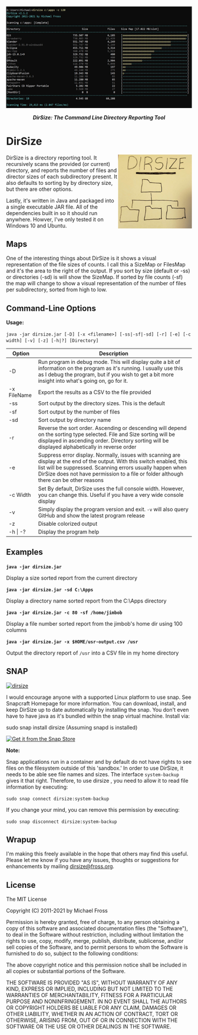 <p align="center"> <img width="900" src ="https://github.com/frossm/dirsize/blob/master/graphics/ScreenShot.jpg"> </p> 

<p align="center"> <b><i>DirSize: The Command Line Directory Reporting Tool</i></b></p>

# DirSize
<img align="right" width="200" src="https://github.com/frossm/dirsize/blob/master/graphics/PostIt-512x512.jpg">DirSize is a directory reporting tool.  It recursively scans the provided (or current) directory, and reports the number of files and director sizes of each subdirectory present.  It also defaults to sorting by by directory size, but there are other options.

Lastly, it's written in Java and packaged into a single executable JAR file.  All of the dependencies built in so it should run anywhere.  Howver, I've only tested it on Windows 10 and Ubuntu.

## Maps
One of the interesting things about DirSize is it shows a visual representation of the file sizes of counts.  I call this a SizeMap or FilesMap and it's the area to the right of the output.  If you sort by size (default or -ss) or directories (-sd) is will show the SizeMap.  If sorted by file counts (-sf) the map will change to show a visual representation of the number of files per subdirectory, sorted from high to low.

## Command-Line Options
**Usage:**

`java -jar dirsize.jar [-D] [-x <filename>] [-ss|-sf|-sd] [-r] [-e] [-c width] [-v] [-z] [-h|?] [Directory]`

|Option|Description|
|-------|-----------|
|-D | Run program in debug mode.  This will display quite a bit of information on the program as it's running.  I usually use this as I debug the program, but if you wish to get a bit more insight into what's going on, go for it.|
|-x FileName|Export the results as a CSV to the file provided|
|-ss| Sort output by the directory sizes.  This is the default|
|-sf| Sort output by the number of files|
|-sd| Sort output by directory name|
|-r| Reverse the sort order.  Ascending or descending will depend on the sorting type selected. File and Size sorting will be displayed in ascending order.  Directory sorting will be displayed alphabetically in reverse order|
|-e| Suppress error display.  Normally, issues with scanning are display at the end of the output.  With this switch enabled, this list will be suppressed.  Scanning errors usually happen when DirSize does not have permission to a file or folder although there can be other reasons|
|-c Width|Set By default, DirSize uses the full console width.  However, you can change this.  Useful if you have a very wide console display|
|-v| Simply display the program version and exit.  `-v` will also query GitHub and show the latest program release|
|-z| Disable colorized output|
|-h \| -?| Display the program help|

## Examples
**``java -jar dirsize.jar``**

Display a size sorted report from the current directory

**``java -jar dirsize.jar -sd C:\Apps``**

Display a directory name sorted report from the C:\Apps directory

**``java -jar dirsize.jar -c 80 -sf /home/jimbob``**

Display a file number sorted report from the jimbob's home dir using 100 columns

**``java -jar dirsize.jar -x $HOME/usr-output.csv /usr``**

Output the directory report of `/usr` into a CSV file in my home directory

## SNAP
[![dirsize](https://snapcraft.io//dirsize/badge.svg)](https://snapcraft.io/dirsize)

I would encourage anyone with a supported Linux platform to use snap. See Snapcraft Homepage for more information. You can download, install, and keep DirSize up to date automatically by installing the snap. You don't even have to have java as it's bundled within the snap virtual machine. Install via:

sudo snap install dirsize (Assuming snapd is installed)

[![Get it from the Snap Store](https://snapcraft.io/static/images/badges/en/snap-store-black.svg)](https://snapcraft.io/dirsize)

**Note:**

Snap applications run in a container and by default do not have rights to see files on the filesystem outside of this 'sandbox.'  In order to use DirSize, it needs to be able see file names and sizes.  The interface ``system-backup`` gives it that right.  Therefore, to use dirsize , you need to allow it to read file information by executing:

``sudo snap connect dirsize:system-backup``

If you change your mind, you can remove this permission by executing:

``sudo snap disconnect dirsize:system-backup``

## Wrapup
I'm making this freely available in the hope that others may find this useful. Please let me know if you have any issues, thoughts or suggestions for enhancements by mailing dirsize@fross.org.

## License
The MIT License

Copyright (C) 2011-2021 by Michael Fross

Permission is hereby granted, free of charge, to any person obtaining a copy of this software and associated documentation files (the "Software"), to deal in the Software without restriction, including without limitation the rights to use, copy, modify, merge, publish, distribute, sublicense, and/or sell copies of the Software, and to permit persons to whom the Software is furnished to do so, subject to the following conditions:

The above copyright notice and this permission notice shall be included in all copies or substantial portions of the Software.

THE SOFTWARE IS PROVIDED "AS IS", WITHOUT WARRANTY OF ANY KIND, EXPRESS OR IMPLIED, INCLUDING BUT NOT LIMITED TO THE WARRANTIES OF MERCHANTABILITY, FITNESS FOR A PARTICULAR PURPOSE AND NONINFRINGEMENT. IN NO EVENT SHALL THE AUTHORS OR COPYRIGHT HOLDERS BE LIABLE FOR ANY CLAIM, DAMAGES OR OTHER LIABILITY, WHETHER IN AN ACTION OF CONTRACT, TORT OR OTHERWISE, ARISING FROM, OUT OF OR IN CONNECTION WITH THE SOFTWARE OR THE USE OR OTHER DEALINGS IN THE SOFTWARE.
